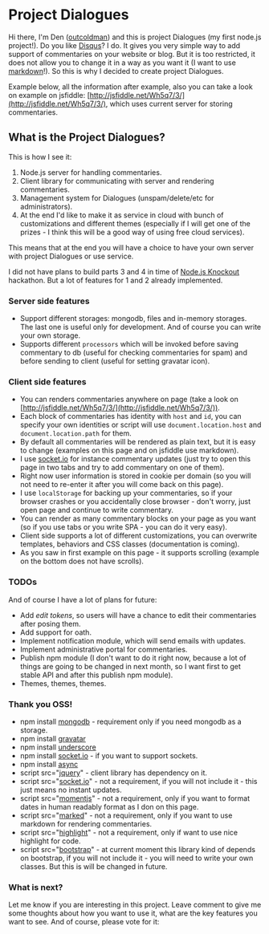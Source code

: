 # Project Dialogues

Hi there, I'm Den ([outcoldman](http://outcoldman.com)) and this is project Dialogues (my first node.js project!). Do you like [Disqus](http://disqus.com/)? I do. It gives you very simple way to add support of commentaries on your website or blog. But it is too restricted, it does not allow you to change it in a way as you want it (I want to use [markdown](http://daringfireball.net/projects/markdown/)!). So this is why I decided to create project Dialogues. 

Example below, all the information after example, also you can take a look on example on jsfiddle: [http://jsfiddle.net/Wh5q7/3/](http://jsfiddle.net/Wh5q7/3/), which uses current server for storing commentaries.

## What is the Project Dialogues? 

This is how I see it:

1. Node.js server for handling commentaries.
2. Client library for communicating with server and rendering commentaries.
3. Management system for Dialogues (unspam/delete/etc for administrators).
4. At the end I'd like to make it as service in cloud with bunch of customizations and different themes (especially if I will get one of the prizes - I think this will be a good way of using free cloud services). 

This means that at the end you will have a choice to have your own server with project Dialogues or use service.

I did not have plans to build parts 3 and 4 in time of [Node.js Knockout](http://nodeknockout.com/) hackathon. But a lot of features for 1 and 2 already implemented.

### Server side features

- Support different storages: mongodb, files and in-memory storages. The last one is useful only for development. And of course you can write your own storage.
- Supports different `processors` which will be invoked before saving commentary to db (useful for checking commentaries for spam) and before sending to client (useful for setting gravatar icon). 

### Client side features
- You can renders commentaries anywhere on page (take a look on [http://jsfiddle.net/Wh5q7/3/](http://jsfiddle.net/Wh5q7/3/)).
- Each block of commentaries has identity with `host` and `id`, you can specify your own identities or script will use `document.location.host` and `document.location.path` for them.
- By default all commentaries will be rendered as plain text, but it is easy to change (examples on this page and on jsfiddle use markdown).
- I use [socket.io](http://socket.io/) for instance commentary updates (just try to open this page in two tabs and try to add commentary on one of them).
- Right now user information is stored in cookie per domain (so you will not need to re-enter it after you will come back on this page).
- I use `localStorage` for backing up your commentaries, so if your browser crashes or you accidentally close browser - don't worry, just open page and continue to write commentary.
- You can render as many commentary blocks on your page as you want (so if you use tabs or you write SPA - you can do it very easy).
- Client side supports a lot of different customizations, you can overwrite templates, behaviors and CSS classes (documentation is coming).
- As you saw in first example on this page - it supports scrolling (example on the bottom does not have scrolls).

### TODOs

And of course I have a lot of plans for future:

- Add _edit tokens_, so users will have a chance to edit their commentaries after posing them.
- Add support for oath. 
- Implement notification module, which will send emails with updates.
- Implement administrative portal for commentaries.
- Publish npm module (I don't want to do it right now, because a lot of things are going to be changed in next month, so I want first to get stable API and after this publish npm module).
- Themes, themes, themes.

### Thank you OSS!

* npm install [mongodb](https://github.com/mongodb/node-mongodb-native) - requirement only if you need mongodb as a storage.
* npm install [gravatar](https://github.com/emerleite/node-gravatar)
* npm install [underscore](http://underscorejs.org/)
* npm install [socket.io](socket.io) - if you want to support sockets.
* npm install [async](https://github.com/caolan/async)
* script src="[jquery](http://jquery.com)" - client library has dependency on it.
* script src="[socket.io](socket.io)" - not a requirement, if you will not include it - this just means no instant updates.
* script src="[momentjs](http://momentjs.com/)" - not a requirement, only if you want to format dates in human readably format as I don on this page.
* script src="[marked](https://github.com/chjj/marked)" - not a requirement, only if you want to use markdown for rendering commentaries.
* script src="[highlight](http://highlightjs.org/)" - not a requirement, only if want to use nice highlight for code.
* script src="[bootstrap](http://getbootstrap.com/)" - at current moment this library kind of depends on bootstrap, if you will not include it - you will need to write your own classes. But this is will be changed in future.

### What is next?

Let me know if you are interesting in this project. Leave comment to give me some thoughts about how you want to use it, what are the key features you want to see. And of course, please vote for it: 

